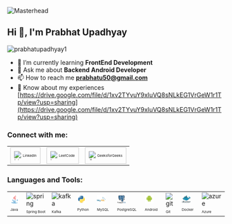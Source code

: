 ![Masterhead](https://mir-s3-cdn-cf.behance.net/project_modules/max_1200/79731568097599.5b50bca477735.jpg)

<h2 align="left">Hi 👋, I'm Prabhat Upadhyay</h2>

<p align="left"> <img src="https://komarev.com/ghpvc/?username=prabhatupadhyay1&label=Profile%20views&color=0e75b6&style=flat" alt="prabhatupadhyay1" /> </p>

- 🌱 I’m currently learning **FrontEnd Development**
- 💬 Ask me about **Backend Android Developer**
- 📫 How to reach me **prabhatu50@gmail.com**
- 📄 Know about my experiences [https://drive.google.com/file/d/1xv2TYvuY9xIuVQ8sNLkEG1VrGeW1r1Tp/view?usp=sharing](https://drive.google.com/file/d/1xv2TYvuY9xIuVQ8sNLkEG1VrGeW1r1Tp/view?usp=sharing)

<h3 align="left">Connect with me:</h3>
<table>
  <tr>
    <td>
      <div style="border: 1px solid #ccc; display: flex; align-items: center; padding: 8px;">
        <img src="https://raw.githubusercontent.com/rahuldkjain/github-profile-readme-generator/master/src/images/icons/Social/linked-in-alt.svg" alt="LinkedIn" width="20" height="20">
          <span style="font-size: 8px;">LinkedIn</span>
      </div>
    </td>
    <td>
      <div style="border: 1px solid #ccc; display: flex; align-items: center; padding: 8px;">
        <img src="https://raw.githubusercontent.com/rahuldkjain/github-profile-readme-generator/master/src/images/icons/Social/leet-code.svg" alt="LeetCode" width="20" height="20">
          <span style="font-size: 8px;">LeetCode</span>
      </div>
    </td>
    <td>
      <div style="border: 1px solid #ccc; display: flex; align-items: center; padding: 8px;">
        <img src="https://raw.githubusercontent.com/rahuldkjain/github-profile-readme-generator/master/src/images/icons/Social/geeks-for-geeks.svg" alt="GeeksforGeeks" width="20" height="20">
          <span style="font-size: 8px;">GeeksforGeeks</span>
      </div>
    </td>
  </tr>
</table>


<h3 align="left">Languages and Tools:</h3>
<table>
  <tr>
    <td>
      <img src="https://raw.githubusercontent.com/devicons/devicon/master/icons/java/java-original.svg" alt="java" width="20" height="20">
       <span style="font-size: 8px;">Java</span>
    </td>
    <td>
      <img src="https://www.vectorlogo.zone/logos/springio/springio-icon.svg" alt="spring" width="20" height="20">
    </br> <span style="font-size: 8px;">Spring Boot</span>
    </td>
    <td>
      <img src="https://www.vectorlogo.zone/logos/apache_kafka/apache_kafka-icon.svg" alt="kafka" width="20" height="20">
       <span style="font-size: 8px;">Kafka</span>
    </td>
    <td>
      <img src="https://raw.githubusercontent.com/devicons/devicon/master/icons/python/python-original.svg" alt "python" width="20" height="20">
       <span style="font-size: 8px;">Python</span>
    </td>
    <td>
      <img src="https://raw.githubusercontent.com/devicons/devicon/master/icons/mysql/mysql-original-wordmark.svg" alt="mysql" width="20" height="20">
       <span style="font-size: 8px;">MySQL</span>
    </td>
    <td>
      <img src="https://raw.githubusercontent.com/devicons/devicon/master/icons/postgresql/postgresql-original-wordmark.svg" alt="postgresql" width="20" height="20">
       <span style="font-size: 8px;">PostgreSQL</span>
    </td>
    <td>
      <img src="https://raw.githubusercontent.com/devicons/devicon/master/icons/android/android-original-wordmark.svg" alt="android" width="20" height="20">
       <span style="font-size: 8px;">Android</span>
    </td>
    <td>
      <img src="https://www.vectorlogo.zone/logos/git-scm/git-scm-icon.svg" alt="git" width="20" height="20">
       <span style="font-size: 8px;">Git</span>
    </td>
    <td>
      <img src="https://raw.githubusercontent.com/devicons/devicon/master/icons/docker/docker-original-wordmark.svg" alt="docker" width="20" height="20">
       <span style="font-size: 8px;">Docker</span>
    </td>
    <td>
      <img src="https://www.vectorlogo.zone/logos/microsoft_azure/microsoft_azure-icon.svg" alt="azure" width="20" height="20">
      <span style="font-size: 8px;">Azure</span>
    </td>
  </tr>
</table>
